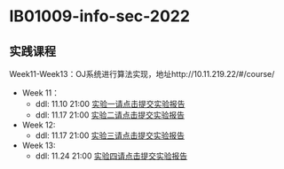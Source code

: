 # IB01009-info-sec-2022

## 实践课程
Week11-Week13：OJ系统进行算法实现，地址http://10.11.219.22/#/course/

- Week 11： 
  - ddl: 11.10 21:00 [实验一请点击提交实验报告](https://workspace.jianguoyun.com/inbox/collect/625ee1fbba444709b63178b8219ab97c/submit) 
  - ddl: 11.17 21:00 [实验二请点击提交实验报告](https://workspace.jianguoyun.com/inbox/collect/8a6ae943d6c94e7aaac4a92defee4228/submit)
- Week 12:
  - ddl: 11.17 21:00  [实验三请点击提交实验报告](https://workspace.jianguoyun.com/inbox/collect/d3eb27cae9cc4f829c0e7cec0d97bcfb/submit)
- Week 13: 
  - ddl: 11.24 21:00  [实验四请点击提交实验报告](https://workspace.jianguoyun.com/inbox/collect/428e7da91fe94a65ba4a127bde9870b1/submit)
  
